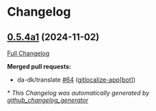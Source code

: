 # Changelog

## [0.5.4a1](https://github.com/OpenVoiceOS/ovos-skill-wikipedia/tree/0.5.4a1) (2024-11-02)

[Full Changelog](https://github.com/OpenVoiceOS/ovos-skill-wikipedia/compare/0.5.3...0.5.4a1)

**Merged pull requests:**

- da-dk/translate [\#64](https://github.com/OpenVoiceOS/ovos-skill-wikipedia/pull/64) ([gitlocalize-app[bot]](https://github.com/apps/gitlocalize-app))



\* *This Changelog was automatically generated by [github_changelog_generator](https://github.com/github-changelog-generator/github-changelog-generator)*
